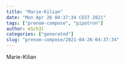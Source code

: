```yaml
---
title: "Marie-Kilian"
date: "Mon Apr 26 04:37:34 CEST 2021"
tags: ["prenom-compose", "pipotron"]
author: m1ch3l
categories: ["generated"]
slug: "prenom-compose/2021-04-26-04:37:34"
---
```


Marie-Kilian
